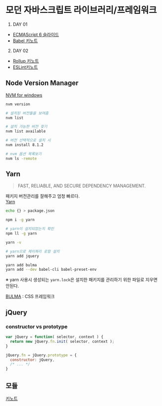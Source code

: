 # 모던 자바스크립트 라이브러리/프레임워크

1. DAY 01

+ [ECMAScript 6 슬라이드](http://slides.com/yamoo9/es6/)
+ [Babel 키노트](http://slides.com/yamoo9/babel#/)

2. DAY 02

+ [Rollup 키노트](http://slides.com/yamoo9/rollup#/)
+ [ESLint키노트](http://slides.com/yamoo9/eslint#/)

## Node Version Manager 

[NVM for windows](https://github.com/coreybutler/nvm-windows)

```sh
nvm version

# 설치된 버전들을 보여줌
nvm list

# 설치 가능한 버전 찾기
nvm list available

# 버전 선택적으로 설치 시 
nvm install 8.1.2

# nvm 옵션 목록보기
nvm ls -remote
```
## Yarn

> FAST, RELIABLE, AND SECURE DEPENDENCY MANAGEMENT.

패키지 버전관리를 잘해주고 엄청 빠르다.  
[Yarn](https://yarnpkg.com/lang/en/)
```sh
echo {} > package.json

npm i -g yarn

# yarn이 설치되었는지 확인
npm ll -g yarn

yarn -v

# yarn으로 제이쿼리 로컬 설치
yarn add jquery

yarn add bulma
yarn add --dev babel-cli babel-preset-env
```
※ yarn 사용시 생성되는 `yarn.lock`은 설치한 패키지를 관리하기 위한 파일로 지우면 안된다.

[BULMA](https://bulma.io/) : CSS 프레임워크

## jQuery

### constructor vs prototype

```javascript
var jQuery = function( selector, context ) {
  return new jQuery.fn.init( selector, context );
}

jQuery.fn = jQuery.prototype = {
  constructor: jQuery,
  /* ... */
}
```

## 모듈

[키노트](http://slides.com/yamoo9/es6/#/10)